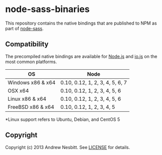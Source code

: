 node-sass-binaries
==================

This repository contains the native bindings that are published to NPM as part of [node-sass](https://github.com/sass/node-sass).

## Compatibility

The precompiled native bindings are available for [Node.js](http://nodejs.org/) and [io.js](https://iojs.org/) on the most common platforms.


OS | Node
------------ | -------------
Windows x86 & x64 | 0.10, 0.12, 1, 2, 3, 4, 5, 6, 7
OSX x64 | 0.10, 0.12, 1, 2, 3, 4, 5, 6
Linux x86 & x64 | 0.10, 0.12, 1, 2, 3, 4, 5, 6
FreeBSD x86 & x64 | 0.10, 0.12, 1, 2, 3, 4, 5

*Linux support refers to Ubuntu, Debian, and CentOS 5


## Copyright

Copyright (c) 2013 Andrew Nesbitt. See [LICENSE](https://github.com/sass/node-sass-binaries/blob/master/LICENSE) for details.
